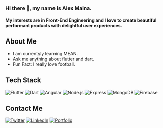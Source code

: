 ### Hi there 👋, my name is Alex Maina.
#### My interests are in Front-End Engineering and I love to create beautiful performant products with delightful user experiences.


  ## About Me 
  - I am currentyly learning MEAN.
  - Ask me anything about flutter and dart.
  - Fun Fact: I really love football.

## Tech Stack 
![Flutter](https://img.shields.io/badge/Flutter-02569B?style=for-the-badge&logo=Flutter&logoColor=61DAFB)
![Dart](https://img.shields.io/badge/Dart-0175C2?style=for-the-badge&logo=Dart&logoColor=white)
![Angular](https://img.shields.io/badge/Angular-DD0031?style=for-the-badge&logo=Angular&logoColor=F7DF1E)
![Node.js](https://img.shields.io/badge/Node.js-339933?style=for-the-badge&logo=Node.js&logoColor=blue)
![Express](https://img.shields.io/badge/Express-000000?style=for-the-badge&logo=Express&logoColor=white)
![MongoDB](https://img.shields.io/badge/MongoDB-47A248?style=for-the-badge&logo=MongoDB&logoColor=white)
![Firebase](https://img.shields.io/badge/Firebase-FFCA2B?style=for-the-badge&logo=Firebase&logoColor=white)

## Contact Me
[![Twitter](https://img.shields.io/badge/Twitter-1DA1F2?style=for-the-badge&logo=twitter&logoColor=white)](https://twitter.com/RonaldoMaina)
[![LinkedIn](https://img.shields.io/badge/LinkedIn-0077B5?style=for-the-badge&logo=linkedin&logoColor=white)](https://www.linkedin.com/in/alex-maina/)
[![Portfolio](https://img.shields.io/badge/Portfolio-1DA1F2?style=for-the-badge&logo=website&logoColor=white)](https://alexmunyua.tech/)

